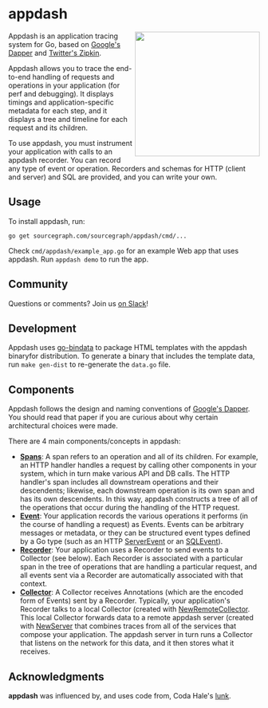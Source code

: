 # appdash

<img width=250 src="https://s3-us-west-2.amazonaws.com/sourcegraph-assets/apptrace-screenshot0.png" align="right">

Appdash is an application tracing system for Go, based on
[Google's Dapper](http://research.google.com/pubs/pub36356.html) and
[Twitter's Zipkin](http://twitter.github.io/zipkin/).

Appdash allows you to trace the end-to-end handling of requests and
operations in your application (for perf and debugging). It displays
timings and application-specific metadata for each step, and it
displays a tree and timeline for each request and its children.

To use appdash, you must instrument your application with calls to an
appdash recorder. You can record any type of event or
operation. Recorders and schemas for HTTP (client and server) and SQL
are provided, and you can write your own.


## Usage

To install appdash, run:

```
go get sourcegraph.com/sourcegraph/appdash/cmd/...
```

Check `cmd/appdash/example_app.go` for an example Web app that uses
appdash. Run `appdash demo` to run the app.


## Community

Questions or comments? Join us [on Slack](http://slackin.srclib.org/)!

## Development

Appdash uses [go-bindata](https://github.com/jteeuwen/go-bindata) to package HTML templates with the appdash binaryfor
distribution. To generate a binary that includes the template data, run `make gen-dist` to re-generate the `data.go`
file.

## Components

Appdash follows the design and naming conventions of
[Google's Dapper](http://research.google.com/pubs/pub36356.html). You
should read that paper if you are curious about why certain
architectural choices were made.

There are 4 main components/concepts in appdash:

*
  [**Spans**](https://sourcegraph.com/sourcegraph.com/sourcegraph/appdash@master/.GoPackage/sourcegraph.com/sourcegraph/appdash/.def/SpanID):
  A span refers to an operation and all of its children. For example,
  an HTTP handler handles a request by calling other components in
  your system, which in turn make various API and DB calls. The HTTP
  handler's span includes all downstream operations and their
  descendents; likewise, each downstream operation is its own span and
  has its own descendents. In this way, appdash constructs a tree of
  all of the operations that occur during the handling of the HTTP
  request.
* [**Event**](https://sourcegraph.com/sourcegraph.com/sourcegraph/appdash@master/.GoPackage/sourcegraph.com/sourcegraph/appdash/.def/Event):
  Your application records the various operations it performs (in the
  course of handling a request) as Events. Events can be arbitrary
  messages or metadata, or they can be structured event types defined
  by a Go type (such as an HTTP
  [ServerEvent](https://sourcegraph.com/sourcegraph.com/sourcegraph/appdash@master/.GoPackage/sourcegraph.com/sourcegraph/appdash/httptrace/.def/ServerEvent)
  or an
  [SQLEvent](https://sourcegraph.com/sourcegraph.com/sourcegraph/appdash@master/.GoPackage/sourcegraph.com/sourcegraph/appdash/sqltrace/.def/SQLEvent)).
* [**Recorder**](https://sourcegraph.com/sourcegraph.com/sourcegraph/appdash@master/.GoPackage/sourcegraph.com/sourcegraph/appdash/.def/Recorder):
  Your application uses a Recorder to send events to a Collector (see
  below). Each Recorder is associated with a particular span in the
  tree of operations that are handling a particular request, and all
  events sent via a Recorder are automatically associated with that
  context.
* [**Collector**](https://sourcegraph.com/sourcegraph.com/sourcegraph/appdash@master/.GoPackage/sourcegraph.com/sourcegraph/appdash/.def/Collector):
  A Collector receives Annotations (which are the encoded form of
  Events) sent by a Recorder. Typically, your application's Recorder
  talks to a local Collector (created with
  [NewRemoteCollector](https://sourcegraph.com/sourcegraph.com/sourcegraph/appdash@master/.GoPackage/sourcegraph.com/sourcegraph/appdash/.def/NewRemoteCollector). This
  local Collector forwards data to a remote appdash server (created
  with
  [NewServer](https://sourcegraph.com/sourcegraph.com/sourcegraph/appdash@master/.GoPackage/sourcegraph.com/sourcegraph/appdash/.def/NewServer)
  that combines traces from all of the services that compose your
  application. The appdash server in turn runs a Collector that
  listens on the network for this data, and it then stores what it
  receives.



## Acknowledgments

**appdash** was influenced by, and uses code from, Coda Hale's
[lunk](https://github.com/codahale/lunk).
